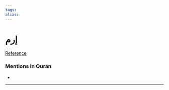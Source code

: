 ```yaml
---
tags: 
alias: 
---
```


# إرم

[Reference](https://corpus.quran.com/concept.jsp?id=iram)

### Mentions in Quran
- 

---

